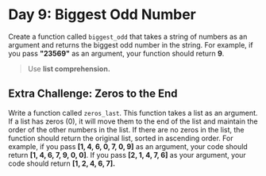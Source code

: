 # Day 9: Biggest Odd Number

Create a function called `biggest_odd` that takes a string of numbers as an argument and returns the biggest odd number in the string. For example, if you pass **"23569"** as an argument, your function should return **9**.

> Use **list comprehension.**

## Extra Challenge: Zeros to the End

Write a function called `zeros_last`. This function takes a list as an argument.
If a list has zeros (0), it will move them to the end of the list and maintain the order of the other numbers in the list. If there are no zeros in the list, the function should return the original list, sorted in ascending order. For example, if you pass **\[1, 4, 6, 0, 7, 0, 9]** as an argument, your code should return **\[1, 4, 6, 7, 9, 0, 0]**. If you pass **\[2, 1, 4, 7, 6]** as your argument, your code should return **\[1, 2, 4, 6, 7].**
